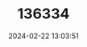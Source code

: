 ---
title: "136334"
category: "Abrocoma budini"
draft: false
date: 2024-02-22 13:03:51
languages:
  German: ["Budin-Chinchillaratte"]
  English: ["Budin’s Chinchilla Rat"]
---